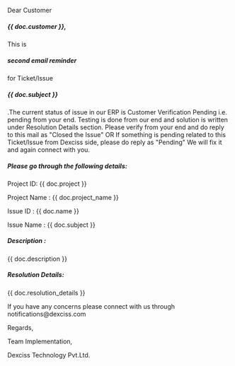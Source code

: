 Dear Customer<h5>{{ doc.customer }},</h5>

<p><p>This is <h5>second email reminder</h5> for Ticket/Issue <h5>{{ doc.subject }}</h5> .The current status of issue in our ERP is Customer Verification Pending i.e. pending from your end. Testing is done from our end and solution is written under Resolution Details section. Please verify from your end and do reply to this mail as "Closed the Issue" OR If something is pending related to this Ticket/Issue from Dexciss side, please do reply as "Pending" We will fix it and again connect with you.


<p><p><h5>Please go through the following details:</h5>


<p>Project ID: {{ doc.project }}
<p>Project Name : {{ doc.project_name }}
<p>Issue ID : {{ doc.name }}
<p>Issue Name : {{ doc.subject }}


<p><p>
<h5>Description :</h5>
<p>{{ doc.description }}


<p><p>
<h5>Resolution Details:</h5>
<p>{{ doc.resolution_details }}


<p><p><p>If you have any concerns please connect with us through notifications@dexciss.com</h5>

<p>Regards,
<p>Team Implementation,
<p>Dexciss Technology Pvt.Ltd.